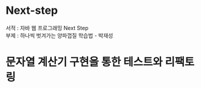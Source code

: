 # Next-step
서적 : 자바 웹 프로그래밍 Next Step <br>
부제 : 하나씩 벗겨가는 양파껍질 학습법 - 박재성 <br>

# 문자열 계산기 구현을 통한 테스트와 리팩토링
